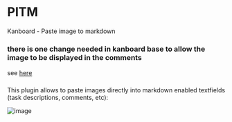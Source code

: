 # PITM
Kanboard - Paste image to markdown

#####
### there is one change needed in kanboard base to allow the image to be displayed in the comments
see [here](https://github.com/kanboard/kanboard/pull/4910)
#####

This plugin allows to paste images directly into markdown enabled textfields (task descriptions, comments, etc):

![image](https://user-images.githubusercontent.com/13346344/143029759-45506f92-0aee-420a-9204-f133ee31ec9c.png)

